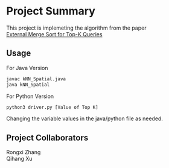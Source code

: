 # Project Summary

This project is implemeting the algorithm from the paper \
[External Merge Sort for Top-K Queries](https://dl.acm.org/doi/pdf/10.1145/3318464.3389729?casa_token=3fVYJeccuhgAAAAA:Y9-zuuLs4nnrSnLP7nK4aSkpWK-ty6e8E7AqlT9oMuMl9TvheBz5XNWgeS-D_XbchalBVO_dwxAR)

## Usage
For Java Version
```bash
javac kNN_Spatial.java
java kNN_Spatial
```
For Python Version
```bash
python3 driver.py [Value of Top K]
```
Changing the variable values in the java/python file as needed.
## Project Collaborators
Rongxi Zhang\
Qihang Xu
